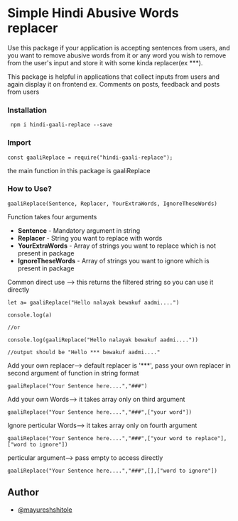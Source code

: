 # Simple Hindi Abusive Words replacer

 Use this package if your application is accepting sentences from users, and you want to remove abusive words from it or any word you wish to remove from the user's input and store it with some kinda replacer(ex ***).

This package is helpful in applications that collect inputs from users and again display it on frontend ex. Comments on posts, feedback and posts from users


### Installation
` npm i hindi-gaali-replace --save`

### Import

` const gaaliReplace = require("hindi-gaali-replace"); `

the main function in this package is gaaliReplace

### How to Use?

` gaaliReplace(Sentence, Replacer, YourExtraWords, IgnoreTheseWords) `

Function takes four arguments 
* **Sentence** - Mandatory argument in string
* **Replacer** - String you want to replace with words
* **YourExtraWords** - Array of strings you want to replace which is not present in package
* **IgnoreTheseWords** - Array of strings you want to ignore which is present in package

Common direct use --> 
this returns the filtered string so you can use it directly

```
let a= gaaliReplace("Hello nalayak bewakuf aadmi....")

console.log(a)

//or

console.log(gaaliReplace("Hello nalayak bewakuf aadmi...."))

//output should be "Hello *** bewakuf aadmi...."

```

Add your own replacer--> 
default replacer is '***', pass your own replacer in second argument of function in string format

```
gaaliReplace("Your Sentence here....","###")

```

Add your own Words--> 
it takes array only on third argument
```
gaaliReplace("Your Sentence here....","###",["your word"])

```

Ignore perticular Words--> 
it takes array only on fourth argument
```
gaaliReplace("Your Sentence here....","###",["your word to replace"],["word to ignore"])

```

perticular argument--> 
pass empty to access directly
```
gaaliReplace("Your Sentence here....","###",[],["word to ignore"])

```


## Author
- [@mayureshshitole](https://mayureshshitole.vercel.app)

